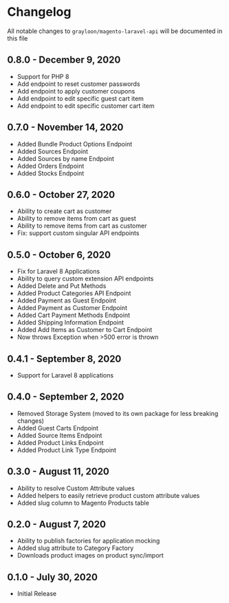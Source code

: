 # Changelog

All notable changes to `grayloon/magento-laravel-api` will be documented in this file

## 0.8.0 - December 9, 2020
- Support for PHP 8
- Add endpoint to reset customer passwords
- Add endpoint to apply customer coupons
- Add endpoint to edit specific guest cart item
- Add endpoint to edit specific customer cart item

## 0.7.0 - November 14, 2020
- Added Bundle Product Options Endpoint
- Added Sources Endpoint
- Added Sources by name Endpoint
- Added Orders Endpoint
- Added Stocks Endpoint


## 0.6.0 - October 27, 2020
- Ability to create cart as customer
- Ability to remove items from cart as guest
- Ability to remove items from cart as customer
- Fix: support custom singular API endpoints

## 0.5.0 - October 6, 2020
- Fix for Laravel 8 Applications
- Ability to query custom extension API endpoints
- Added Delete and Put Methods
- Added Product Categories API Endpoint
- Added Payment as Guest Endpoint
- Added Payment as Customer Endpoint
- Added Cart Payment Methods Endpoint
- Added Shipping Information Endpoint
- Added Add Items as Customer to Cart Endpoint
- Now throws Exception when >500 error is thrown


## 0.4.1 - September 8, 2020
- Support for Laravel 8 applications

## 0.4.0 - September 2, 2020
- Removed Storage System (moved to its own package for less breaking changes)
- Added Guest Carts Endpoint
- Added Source Items Endpoint
- Added Product Links Endpoint
- Added Product Link Type Endpoint

## 0.3.0 - August 11, 2020
- Ability to resolve Custom Attribute values
- Added helpers to easily retrieve product custom attribute values
- Added slug column to Magento Products table

## 0.2.0 - August 7, 2020
- Ability to publish factories for application mocking
- Added slug attribute to Category Factory
- Downloads product images on product sync/import

## 0.1.0 - July 30, 2020
- Initial Release
